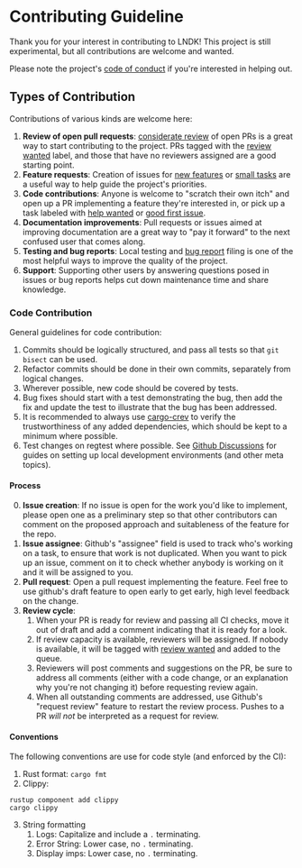 # Contributing Guideline

Thank you for your interest in contributing to LNDK! This project is still experimental, but all contributions are welcome and wanted. 

Please note the project's [code of conduct](https://github.com/lndk-org/lndk/blob/master/code_of_conduct.md) if you're interested in helping out.

## Types of Contribution 
Contributions of various kinds are welcome here: 
1. **Review of open pull requests**: [considerate review](https://jonatack.github.io/articles/how-to-review-pull-requests-in-bitcoin-core) of open PRs is a great way to start contributing to the project. PRs tagged with the [review wanted](https://github.com/lndk-org/lndk/labels/review%20wanted) label, and those that have no reviewers assigned are a good starting point.
2. **Feature requests**: Creation of issues for [new features](https://github.com/lndk-org/lndk/issues/new?assignees=&labels=&template=feature_request.md&title=Feature%3A+) or [small tasks](https://github.com/lndk-org/lndk/issues/new?assignees=&labels=&template=task-description.md&title=Task%3A) are a useful way to help guide the project's priorities. 
3. **Code contributions**: Anyone is welcome to "scratch their own itch" and open up a PR implementing a feature they're interested in, or pick up a task labeled with [help wanted](https://github.com/lndk-org/lndk/issues?q=is%3Aissue+is%3Aopen+label%3A%22help+wanted%22) or [good first issue](https://github.com/lndk-org/lndk/issues?q=is%3Aissue+is%3Aopen+label%3A%22good+first+issue%22).
4. **Documentation improvements**: Pull requests or issues aimed at improving documentation are a great way to "pay it forward" to the next confused user that comes along.
5. **Testing and bug reports**: Local testing and [bug report](https://github.com/lndk-org/lndk/issues/new?assignees=&labels=bug&template=bug_report.md&title=Bug%3A) filing is one of the most helpful ways to improve the quality of the project.
6. **Support**: Supporting other users by answering questions posed in issues or bug reports helps cut down maintenance time and share knowledge. 

### Code Contribution 
General guidelines for code contribution:
1. Commits should be logically structured, and pass all tests so that `git bisect` can be used.
2. Refactor commits should be done in their own commits, separately from logical changes.
3. Wherever possible, new code should be covered by tests.
4. Bug fixes should start with a test demonstrating the bug, then add the fix and update the test to illustrate that the bug has been addressed.
5. It is recommended to always use [cargo-crev](https://github.com/crev-dev/cargo-crev) to verify the trustworthiness of any added dependencies, which should be kept to a minimum where possible.
6. Test changes on regtest where possible. See [Github Discussions](https://github.com/lndk-org/lndk/discussions) for guides on setting up local development environments (and other meta topics).

#### Process
0. **Issue creation**: If no issue is open for the work you'd like to implement, please open one as a preliminary step so that other contributors can comment on the proposed approach and suitableness of the feature for the repo.
1. **Issue assignee**: Github's "assignee" field is used to track who's working on a task, to ensure that work is not duplicated. When you want to pick up an issue, comment on it to check whether anybody is working on it and it will be assigned to you.
2. **Pull request**: Open a pull request implementing the feature. Feel free to use github's draft feature to open early to get early, high level feedback on the change.
3. **Review cycle**: 
    1. When your PR is ready for review and passing all CI checks, move it out of draft and add a comment indicating that it is ready for a look.
    2. If review capacity is available, reviewers will be assigned. If nobody is available, it will be tagged with [review wanted](https://github.com/lndk-org/lndk/labels/review%20wanted) and added to the queue.
    3. Reviewers will post comments and suggestions on the PR, be sure to address all comments (either with a code change, or an explanation why you're not changing it) before requesting review again.
    4. When all outstanding comments are addressed, use Github's "request review" feature to restart the review process. Pushes to a PR *will not* be interpreted as a request for review. 

#### Conventions
The following conventions are use for code style (and enforced by the CI): 
1. Rust format: `cargo fmt`
2. Clippy: 
```
rustup component add clippy
cargo clippy
``` 
3. String formatting
    1. Logs: Capitalize and include a `.` terminating.
    2. Error String: Lower case, no `.` terminating.
    3. Display imps: Lower case, no `.` terminating.


